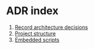# ADR index
1. [Record architecture decisions](./0001-record-architecture-decisions.md)
2. [Project structure](./0002-project-structure.md)
3. [Embedded scripts](./0003-embedded-scripts.md)